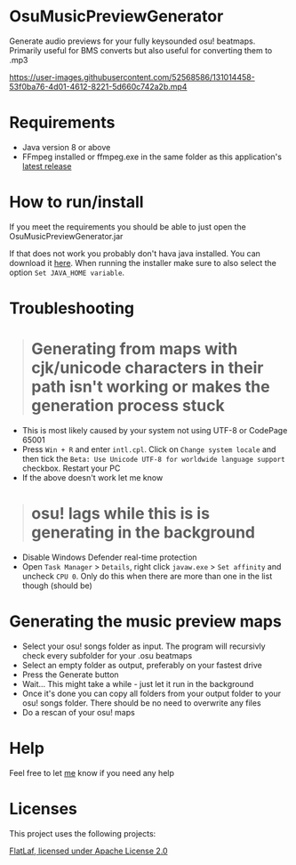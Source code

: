 # OsuMusicPreviewGenerator
Generate audio previews for your fully keysounded osu! beatmaps. Primarily useful for BMS converts but also useful for converting them to .mp3

https://user-images.githubusercontent.com/52568586/131014458-53f0ba76-4d01-4612-8221-5d660c742a2b.mp4

# Requirements
- Java version 8 or above
- FFmpeg installed or ffmpeg.exe in the same folder as this application's [latest release](https://github.com/LuzianU/OsuMusicPreviewGenerator/releases/latest)

# How to run/install
If you meet the requirements you should be able to just open the OsuMusicPreviewGenerator.jar

If that does not work you probably don't hava java installed. You can download it [here](https://adoptopenjdk.net/?variant=openjdk8&jvmVariant=hotspot). When running the installer make sure to also select the option `Set JAVA_HOME variable`.

# Troubleshooting
> # Generating from maps with cjk/unicode characters in their path isn't working or makes the generation process stuck
  - This is most likely caused by your system not using UTF-8 or CodePage 65001
  - Press `Win + R` and enter `intl.cpl`. Click on `Change system locale` and then tick the `Beta: Use Unicode UTF-8 for worldwide language support` checkbox. Restart your PC
  - If the above doesn't work let me know

> # osu! lags while this is is generating in the background
  - Disable Windows Defender real-time protection
  - Open `Task Manager` > `Details`, right click `javaw.exe` > `Set affinity` and uncheck `CPU 0`. Only do this when there are more than one in the list though (should be)

# Generating the music preview maps
- Select your osu! songs folder as input. The program will recursivly check every subfolder for your .osu beatmaps
- Select an empty folder as output, preferably on your fastest drive
- Press the Generate button
- Wait... This might take a while - just let it run in the background
- Once it's done you can copy all folders from your output folder to your osu! songs folder. There should be no need to overwrite any files
- Do a rescan of your osu! maps

# Help
Feel free to let [me](https://osu.ppy.sh/users/7350956) know if you need any help

# Licenses
This project uses the following projects:

[FlatLaf](https://github.com/JFormDesigner/FlatLaf),[ licensed under Apache License 2.0](https://github.com/JFormDesigner/FlatLaf/blob/main/LICENSE)
